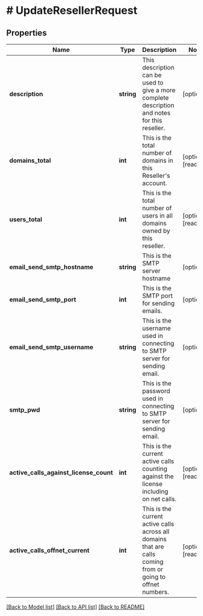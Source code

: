 # # UpdateResellerRequest

## Properties

Name | Type | Description | Notes
------------ | ------------- | ------------- | -------------
**description** | **string** | This description can be used to give a more complete description and notes for this reseller. | [optional]
**domains_total** | **int** | This is the total number of domains in this Reseller&#39;s account. | [optional] [readonly]
**users_total** | **int** | This is the total number of users in all domains owned by this reseller. | [optional] [readonly]
**email_send_smtp_hostname** | **string** | This is the SMTP server hostname | [optional]
**email_send_smtp_port** | **int** | This is the SMTP port for sending emails. | [optional]
**email_send_smtp_username** | **string** | This is the username used in connecting to SMTP  server for sending email. | [optional]
**smtp_pwd** | **string** | This is the password used in connecting to SMTP  server for sending email. | [optional]
**active_calls_against_license_count** | **int** | This is the current active calls counting against the license including on net calls. | [optional] [readonly]
**active_calls_offnet_current** | **int** | This is the current active calls across all domains that are calls coming from or going to offnet numbers. | [optional] [readonly]

[[Back to Model list]](../../README.md#models) [[Back to API list]](../../README.md#endpoints) [[Back to README]](../../README.md)
